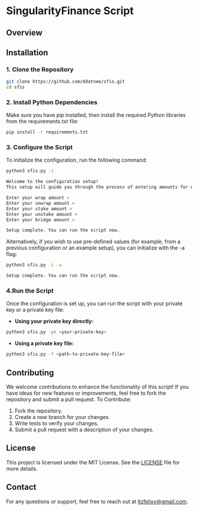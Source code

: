 # SingularityFinance Script
## Overview

## Installation
### 1. Clone the Repository
```bash
git clone https://github.com/ddatnee/sfis.git
cd sfis
```

### 2. Install Python Dependencies
Make sure you have pip installed, then install the required Python libraries from the requirements.txt file:
```bash
pip install -r requirements.txt
```

### 3. Configure the Script
To initialize the configuration, run the following command:
```bash
python3 sfis.py -i
```

```bash
Welcome to the configuration setup!
This setup will guide you through the process of entering amounts for wrapping, unwrapping, staking, unstaking and bridging tokens.

Enter your wrap amount > 
Enter your unwrap amount > 
Enter your stake amount > 
Enter your unstake amount > 
Enter your bridge amount > 

Setup complete. You can run the script now.
```

Alternatively, if you wish to use pre-defined values (for example, from a previous configuration or an example setup), you can initialize with the -a flag:
```bash
python3 sfis.py -i -a
```

```bash
Setup complete. You can run the script now.
```

### 4.Run the Script
Once the configuration is set up, you can run the script with your private key or a private key file:
- **Using your private key directly:**
```bash
python3 sfis.py -pk <your-private-key>
```

- **Using a private key file:**
```bash
python3 sfis.py -f <path-to-private-key-file>
```

## Contributing
We welcome contributions to enhance the functionality of this script! If you have ideas for new features or improvements, feel free to fork the repository and submit a pull request.
To Contribute:
1. Fork the repository.
2. Create a new branch for your changes.
3. Write tests to verify your changes.
4. Submit a pull request with a description of your changes.

## License
This project is licensed under the MIT License. See the [LICENSE]() file for more details.

## Contact
For any questions or support, feel free to reach out at [itzfelixv@gmail.com](mailto:itzfelixv@gmail.com).